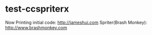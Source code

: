 # test-ccspriterx
 Now Printing
 initial code: http://jameshui.com
 Spriter(Brash Monkey): http://www.brashmonkey.com

